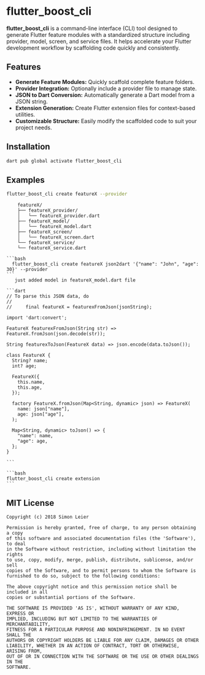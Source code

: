 # flutter_boost_cli

**flutter_boost_cli** is a command-line interface (CLI) tool designed to generate Flutter feature modules with a standardized structure including provider, model, screen, and service files. It helps accelerate your Flutter development workflow by scaffolding code quickly and consistently.

## Features

- **Generate Feature Modules:** Quickly scaffold complete feature folders.
- **Provider Integration:** Optionally include a provider file to manage state.
- **JSON to Dart Conversion:** Automatically generate a Dart model from a JSON string.
- **Extension Generation:** Create Flutter extension files for context-based utilities.
- **Customizable Structure:** Easily modify the scaffolded code to suit your project needs.

## Installation

```bash
dart pub global activate flutter_boost_cli
```

## Examples

```bash
flutter_boost_cli create featureX --provider
```  
    
        featureX/
        ├── featureX_provider/
        │   └── featureX_provider.dart
        ├── featureX_model/
        │   └── featureX_model.dart
        ├── featureX_screen/
        │   └── featureX_screen.dart
        └── featureX_service/
        └── featureX_service.dart

    ```bash
      flutter_boost_cli create featureX json2dart '{"name": "John", "age": 30}' --provider
    ```    
       just added model in featureX_model.dart file

    ```dart
    // To parse this JSON data, do
    //
    //     final featureX = featurexFromJson(jsonString);
    
    import 'dart:convert';
    
    FeatureX featurexFromJson(String str) => FeatureX.fromJson(json.decode(str));
    
    String featurexToJson(FeatureX data) => json.encode(data.toJson());
    
    class FeatureX {
      String? name;
      int? age;
    
      FeatureX({
        this.name,
        this.age,
      });
    
      factory FeatureX.fromJson(Map<String, dynamic> json) => FeatureX(
        name: json["name"],
        age: json["age"],
      );
    
      Map<String, dynamic> toJson() => {
        "name": name,
        "age": age,
      };
    }
        
    ```

    ```bash
    flutter_boost_cli create extension
    ```


## MIT License
```
Copyright (c) 2018 Simon Leier

Permission is hereby granted, free of charge, to any person obtaining a copy
of this software and associated documentation files (the 'Software'), to deal
in the Software without restriction, including without limitation the rights
to use, copy, modify, merge, publish, distribute, sublicense, and/or sell
copies of the Software, and to permit persons to whom the Software is
furnished to do so, subject to the following conditions:

The above copyright notice and this permission notice shall be included in all
copies or substantial portions of the Software.

THE SOFTWARE IS PROVIDED 'AS IS', WITHOUT WARRANTY OF ANY KIND, EXPRESS OR
IMPLIED, INCLUDING BUT NOT LIMITED TO THE WARRANTIES OF MERCHANTABILITY,
FITNESS FOR A PARTICULAR PURPOSE AND NONINFRINGEMENT. IN NO EVENT SHALL THE
AUTHORS OR COPYRIGHT HOLDERS BE LIABLE FOR ANY CLAIM, DAMAGES OR OTHER
LIABILITY, WHETHER IN AN ACTION OF CONTRACT, TORT OR OTHERWISE, ARISING FROM,
OUT OF OR IN CONNECTION WITH THE SOFTWARE OR THE USE OR OTHER DEALINGS IN THE
SOFTWARE.
```


